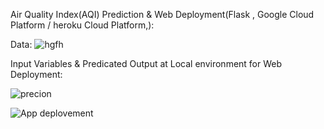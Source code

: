 
Air Quality Index(AQI) Prediction &amp; Web Deployment(Flask ,  Google Cloud Platform / heroku Cloud Platform,):

Data: 
![hgfh](https://user-images.githubusercontent.com/56412471/137821119-990dfc98-4385-4bc4-af8b-e3d0c768031d.JPG)



Input Variables & Predicated Output  at Local environment for Web Deployment:

![precion](https://user-images.githubusercontent.com/56412471/137832263-57566f6e-3038-4381-a21b-eca0a57d2504.JPG)



![App deplovement](https://user-images.githubusercontent.com/56412471/137832370-3a9eb4b8-4d8a-4a9f-851b-f9d95c0eb173.JPG)
